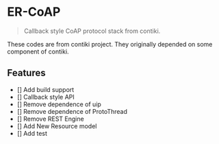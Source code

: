 # ER-CoAP

> Callback style CoAP protocol stack from contiki. 

These codes are from contiki project. They originally depended on some component of contiki.

## Features
- [] Add build support
- [] Callback style API
- [] Remove dependence of uip
- [] Remove dependence of ProtoThread
- [] Remove REST Engine
- [] Add New Resource model
- [] Add test
